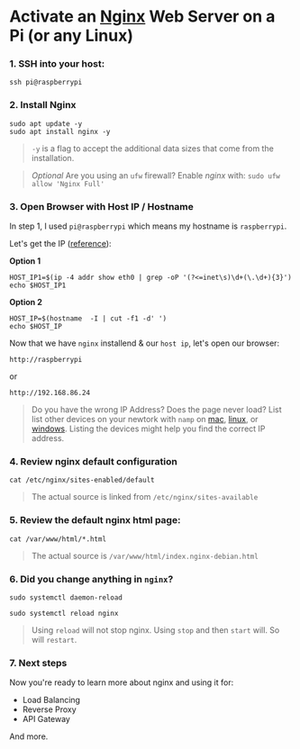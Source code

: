 # Activate an [Nginx](https://www.nginx.com/) Web Server on a Pi (or any Linux)


### 1. SSH into your host:
```
ssh pi@raspberrypi
```


### 2. Install Nginx

```
sudo apt update -y
sudo apt install nginx -y
```
> `-y` is a flag to accept the additional data sizes that come from the installation.

> *Optional* Are you using an `ufw` firewall? Enable *nginx* with: `sudo ufw allow 'Nginx Full'`


### 3. Open Browser with Host IP / Hostname

In step 1, I used `pi@raspberrypi` which means my hostname is `raspberrypi`. 


Let's get the IP ([reference](https://github.com/codingforentrepreneurs/Pi-Awesome/blob/main/how-tos/Get%20IP%20Address%20or%20Hostname.md)):

**Option 1**
```
HOST_IP1=$(ip -4 addr show eth0 | grep -oP '(?<=inet\s)\d+(\.\d+){3}')
echo $HOST_IP1
```

**Option 2**

```
HOST_IP=$(hostname  -I | cut -f1 -d' ')
echo $HOST_IP
```

Now that we have `nginx` installend & our `host ip`, let's open our browser:

```
http://raspberrypi
```
or
```
http://192.168.86.24
```

> Do you have the wrong IP Address? Does the page never load? List list other devices on your newtork with `namp` on [mac](https://github.com/codingforentrepreneurs/Pi-Awesome/blob/main/how-tos/List%20Network%20Devices%20on%20macOS%20and%20Linux%20with%20nmap.md), [linux](https://github.com/codingforentrepreneurs/Pi-Awesome/blob/main/how-tos/List%20Network%20Devices%20on%20macOS%20and%20Linux%20with%20nmap.md), or [windows](https://github.com/codingforentrepreneurs/Pi-Awesome/blob/main/how-tos/List%20Network%20Devices%20on%20Windows%20with%20nmap.md). Listing the devices might help you find the correct IP address.



### 4. Review nginx default configuration

```
cat /etc/nginx/sites-enabled/default
```
> The actual source is linked from `/etc/nginx/sites-available`


### 5. Review the default nginx html page:

```
cat /var/www/html/*.html
```
> The actual source is `/var/www/html/index.nginx-debian.html`



### 6. Did you change anything in `nginx`?

```
sudo systemctl daemon-reload
```

```
sudo systemctl reload nginx
```
> Using `reload` will not stop nginx. Using `stop` and then `start` will. So will `restart`.



### 7. Next steps

Now you're ready to learn more about nginx and using it for: 
- Load Balancing
- Reverse Proxy
- API Gateway

And more.
